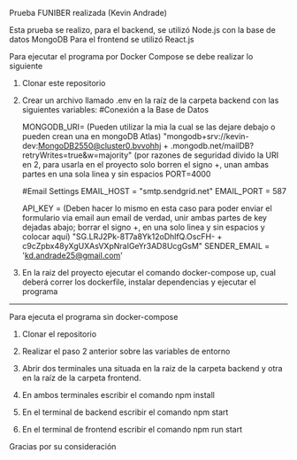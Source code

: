 Prueba FUNIBER realizada (Kevin Andrade)

Esta prueba se realizo, para el backend, se utilizó Node.js con la base de datos MongoDB
Para el frontend se utilizó React.js

Para ejecutar el programa por Docker Compose se debe realizar lo siguiente

1. Clonar este repositorio

2. Crear un archivo llamado .env en la raíz de la carpeta backend con las siguientes variables:
  #Conexión a la Base de Datos

    MONGODB_URI= (Pueden utilizar la mia la cual se las dejare debajo o pueden crean una en mongoDB Atlas)
    "mongodb+srv://kevin-dev:MongoDB2550@cluster0.bvvohhj
                      +
    .mongodb.net/mailDB?retryWrites=true&w=majority"
    (por razones de seguridad divido la URI en 2, para usarla en el proyecto solo borren el signo +, unan ambas partes en una sola linea y sin espacios
    PORT=4000

    #Email Settings
    EMAIL_HOST = "smtp.sendgrid.net"
    EMAIL_PORT = 587
    
    API_KEY = (Deben hacer lo mismo en esta caso para poder enviar el formulario via email aun email de verdad, unir ambas partes de key dejadas abajo; 
    borrar el signo +, en una solo linea y sin espacios y colocar aquí)
    "SG.LRJ2Pk-8T7a8Yk12oDhlfQ.OscFH-
                  +
    c9cZpbx48yXgUXAsVXpNraIGeYr3AD8UcgGsM"
    SENDER_EMAIL = 'kd.andrade25@gmail.com'
    

3. En la raiz del proyecto ejecutar el comando docker-compose up, cual deberá correr los dockerfile, instalar dependencias y ejecutar el programa

-------------------------------------------------------------------------------------------------------------------------------------------------

Para ejecuta el programa sin docker-compose

1. Clonar el repositorio

2. Realizar el paso 2 anterior sobre las variables de entorno

3. Abrir dos terminales una situada en la raiz de la carpeta backend y otra en la raíz de la carpeta frontend.

4. En ambos terminales escribir el comando npm install

5. En el terminal de backend escribir el comando npm start

6. En el terminal de frontend escribir el comando npm run start


Gracias por su consideración
